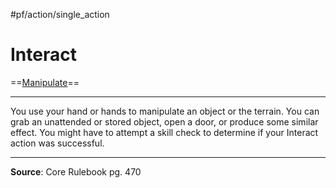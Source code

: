 #pf/action/single_action 
# Interact
==[Manipulate](../Traits/Manipulate.md)==

---
You use your hand or hands to manipulate an object or the terrain. You can grab an unattended or stored object, open a door, or produce some similar effect. You might have to attempt a skill check to determine if your Interact action was successful.

---
**Source**: Core Rulebook pg. 470